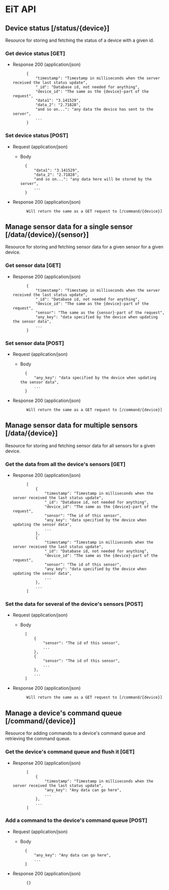 # EiT API
## Device status [/status/{device}]
Resource for storing and fetching the status of a device with a given id.

### Get device status [GET]
+ Response 200 (application/json)

            {
                "timestamp": "Timestamp in milliseconds when the server received the last status update",
                "_id": "Database id, not needed for anything",
                "device_id": "The same as the {device}-part of the request",
                "data1": "3.141529",
                "data_2": "2.71828",
                "and so on...": "any data the device has sent to the server",
                ...
            }

### Set device status [POST]
+ Request (application/json)
    + Body

            {
                "data1": "3.141529",
                "data_2": "2.71828",
                "and so on...": "any data here will be stored by the server",
                ...
            }

+ Response 200 (application/json)

            Will return the same as a GET request to [/command/{device}]

## Manage sensor data for a single sensor [/data/{device}/{sensor}]
Resource for storing and fetching sensor data for a given sensor for a given device.

### Get sensor data [GET]
+ Response 200 (application/json)

            {
                "timestamp": "Timestamp in milliseconds when the server received the last status update",
                "_id": "Database id, not needed for anything",
                "device_id": "The same as the {device}-part of the request",
                "sensor": "The same as the {sensor}-part of the request",
                "any_key": "data specified by the device when updating the sensor data",
                ...
            }

### Set sensor data [POST]
+ Request (application/json)
    + Body

            {
                "any_key": "data specified by the device when updating the sensor data",
                ...
            }

+ Response 200 (application/json)

            Will return the same as a GET request to [/command/{device}]

## Manage sensor data for multiple sensors [/data/{device}]
Resource for storing and fetching sensor data for all sensors for a given device.

### Get the data from all the device's sensors [GET]
+ Response 200 (application/json)

            [
                {
                    "timestamp": "Timestamp in milliseconds when the server received the last status update",
                    "_id": "Database id, not needed for anything",
                    "device_id": "The same as the {device}-part of the request",
                    "sensor": "The id of this sensor",
                    "any_key": "data specified by the device when updating the sensor data",
                    ...
                },
                {
                    "timestamp": "Timestamp in milliseconds when the server received the last status update",
                    "_id": "Database id, not needed for anything",
                    "device_id": "The same as the {device}-part of the request",
                    "sensor": "The id of this sensor",
                    "any_key": "data specified by the device when updating the sensor data",
                    ...
                },
                ...
            ]

### Set the data for several of the device's sensors [POST]
+ Request (application/json)
    + Body

            [
                {
                    "sensor": "The id of this sensor",
                    ...
                },
                {
                    "sensor": "The id of this sensor",
                    ...
                },
                ...
            ]

+ Response 200 (application/json)

            Will return the same as a GET request to [/command/{device}]

## Manage a device's command queue [/command/{device}]
Resource for adding commands to a device's command queue and retrieving the command queue.

### Get the device's command queue and flush it [GET]
+ Response 200 (application/json)

            [
                {
                    "timestamp": "Timestamp in milliseconds when the server received the last status update",
                    "any_key": "Any data can go here",
                    ...
                },
                ...
            ]

### Add a command to the device's command queue [POST]
+ Request (application/json)
    + Body

            {
                "any_key": "Any data can go here",
                ...
            }

+ Response 200 (application/json)

            {}
